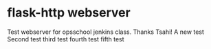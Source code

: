 # flask-http webserver
Test webserver for opsschool jenkins class. Thanks Tsahi!
A new test
Second test
third test
fourth test
fifth test

